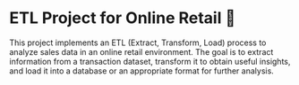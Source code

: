 # ETL Project for Online Retail 🚀

This project implements an ETL (Extract, Transform, Load) process to analyze sales data in an online retail environment. The goal is to extract information from a transaction dataset, transform it to obtain useful insights, and load it into a database or an appropriate format for further analysis.
